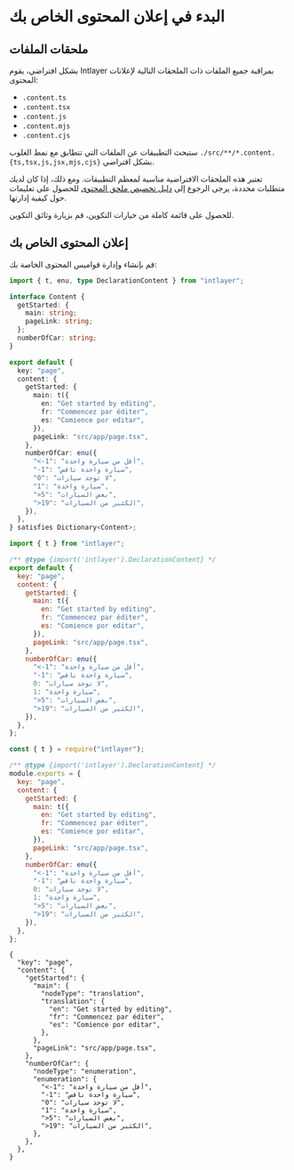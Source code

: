 # البدء في إعلان المحتوى الخاص بك

## ملحقات الملفات

بشكل افتراضي، يقوم Intlayer بمراقبة جميع الملفات ذات الملحقات التالية لإعلانات المحتوى:

- `.content.ts`
- `.content.tsx`
- `.content.js`
- `.content.mjs`
- `.content.cjs`

ستبحث التطبيقات عن الملفات التي تتطابق مع نمط الغلوب `./src/**/*.content.{ts,tsx,js,jsx,mjs,cjs}` بشكل افتراضي.

تعتبر هذه الملحقات الافتراضية مناسبة لمعظم التطبيقات. ومع ذلك، إذا كان لديك متطلبات محددة، يرجى الرجوع إلى [دليل تخصيص ملحق المحتوى](https://github.com/aymericzip/intlayer/blob/main/docs/ar/configuration.md#content-configuration) للحصول على تعليمات حول كيفية إدارتها.

للحصول على قائمة كاملة من خيارات التكوين، قم بزيارة وثائق التكوين.

## إعلان المحتوى الخاص بك

قم بإنشاء وإدارة قواميس المحتوى الخاصة بك:

```typescript fileName="src/app/[locale]/page.content.ts" codeFormat="typescript"
import { t, enu, type DeclarationContent } from "intlayer";

interface Content {
  getStarted: {
    main: string;
    pageLink: string;
  };
  numberOfCar: string;
}

export default {
  key: "page",
  content: {
    getStarted: {
      main: t({
        en: "Get started by editing",
        fr: "Commencez par éditer",
        es: "Comience por editar",
      }),
      pageLink: "src/app/page.tsx",
    },
    numberOfCar: enu({
      "<-1": "أقل من سيارة واحدة",
      "-1": "سيارة واحدة ناقص",
      "0": "لا توجد سيارات",
      "1": "سيارة واحدة",
      ">5": "بعض السيارات",
      ">19": "الكثير من السيارات",
    }),
  },
} satisfies Dictionary<Content>;
```

```javascript fileName="src/app/[locale]/page.content.mjs" codeFormat="esm"
import { t } from "intlayer";

/** @type {import('intlayer').DeclarationContent} */
export default {
  key: "page",
  content: {
    getStarted: {
      main: t({
        en: "Get started by editing",
        fr: "Commencez par éditer",
        es: "Comience por editar",
      }),
      pageLink: "src/app/page.tsx",
    },
    numberOfCar: enu({
      "<-1": "أقل من سيارة واحدة",
      "-1": "سيارة واحدة ناقص",
      0: "لا توجد سيارات",
      1: "سيارة واحدة",
      ">5": "بعض السيارات",
      ">19": "الكثير من السيارات",
    }),
  },
};
```

```javascript fileName="src/app/[locale]/page.content.cjs" codeFormat="commonjs"
const { t } = require("intlayer");

/** @type {import('intlayer').DeclarationContent} */
module.exports = {
  key: "page",
  content: {
    getStarted: {
      main: t({
        en: "Get started by editing",
        fr: "Commencez par éditer",
        es: "Comience por editar",
      }),
      pageLink: "src/app/page.tsx",
    },
    numberOfCar: enu({
      "<-1": "أقل من سيارة واحدة",
      "-1": "سيارة واحدة ناقص",
      0: "لا توجد سيارات",
      1: "سيارة واحدة",
      ">5": "بعض السيارات",
      ">19": "الكثير من السيارات",
    }),
  },
};
```

```json5 fileName="src/app/[locale]/page.content.json"  codeFormat="json"
{
  "key": "page",
  "content": {
    "getStarted": {
      "main": {
        "nodeType": "translation",
        "translation": {
          "en": "Get started by editing",
          "fr": "Commencez par éditer",
          "es": "Comience por editar",
        },
      },
      "pageLink": "src/app/page.tsx",
    },
    "numberOfCar": {
      "nodeType": "enumeration",
      "enumeration": {
        "<-1": "أقل من سيارة واحدة",
        "-1": "سيارة واحدة ناقص",
        "0": "لا توجد سيارات",
        "1": "سيارة واحدة",
        ">5": "بعض السيارات",
        ">19": "الكثير من السيارات",
      },
    },
  },
}
```
